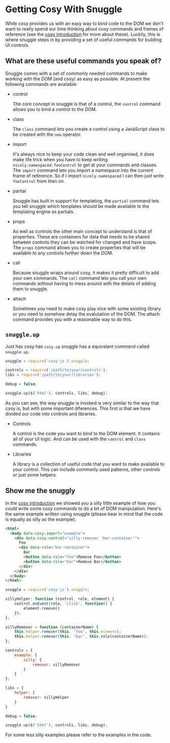 Getting Cosy With Snuggle
=========================

While cosy provides us with an easy way to bind code to the DOM we don't want
to really spend our time thinking about cosy commands and frames of reference
(see the [cosy introduction](../cosy/index.md) for more about these).  Luckily,
this is where snuggle steps in by providing a set of useful commands for
building UI controls.

What are these useful commands you speak of?
--------------------------------------------

Snuggle comes with a set of commonly needed commands to make working with the
DOM (and cosy) as easy as possible.  At present the following commands are
available:

 * control

    The core concept in snuggle is that of a control, the `control` command
    allows you to bind a control to the DOM.

 * class

    The `class` command lets you create a control using a JavaScript class
    to be created with the `new` operator.

 * import

    It's always nice to keep your code clean and well organised, it does make
    life trick when you have to keep writing `nicely.namespaced.fooControl` to get
    at your commands and classes.  The `import` command lets you import a
    namespace into the current frame of reference.  So if I import
    `nicely.namespaced` I can then just write `fooControl` from then on.

 * partial

    Snuggle has built in support for templating, the `partial` command lets you
    tell snuggle which templates should be made available to the templating
    engine as partials.

 * props

    As well as controls the other main concept to understand is that of
    properties.  These are containers for data that needs to be shared between
    controls they can be watched for changed and have scope. The `props`
    command allows you to create properties that will be available to any
    controls further down the DOM.

 * call

    Because snuggle wraps around cosy, it makes it pretty difficult to add your
    own commands.  The `call` command lets you call your own commands without
    having to mess around with the details of adding them to snuggle.

 * attach

    Sometimes you need to make cosy play nice with some existing library or you
    need to somehow delay the evalutation of the DOM.  The attach command
    provides you with a reasonable way to do this.

`snuggle.up`
------------

Just has cosy has `cosy.up` snuggle has a equivalant command called
`snuggle.up`.

```js
snuggle = require('cosy-js').snuggle;

controls = require('/path/to/your/controls');
libs = require('/path/to/your/libraries');

debug = false;

snuggle.up($('html'), controls, libs, debug);
```

As you can see, the way snuggle is invoked is very similar to the way that cosy
is, but with some important diferences.  This first is that we have divided our
code into controls and libraries.

 * Controls

    A control is the code you want to bind to the DOM element. It contains all
    of your UI logic. And can be used with the `control` and `class` commands.

 * Libraries

    A library is a collection of useful code that you want to make available to
    your control.  This can include commonly used patterns, other controls or
    just some helpers.

Show me the snuggly
-------------------

In the [cosy introduction](../cosy/index.md) we showed you a silly little
example of how you could write some cosy commands to do a bit of DOM
manipulation.  Here's the same example written using snuggle (please bear in
mind that the code is equally as silly as the example).

```html
<html>
  <body data-cosy-import="example">
    <div data-cosy-control="silly.remover 'bar-container'">
      Foo
      <div data-role="bar-container">
        Bar
        <button data-role="foo">Remove Foo</button>
        <button data-role="bar">Remove Bar</button>
      </div>
    </div>
  </body>
</html>
```


```js
snuggle = require('cosy-js').snuggle;

sillyHelper: function (control, role, element) {
    control.onEvent(role, 'click', function() {
        element.remove()
    });
};

sillyRemover = function (containerName) {
    this.helper.remover(this, 'foo', this.element);
    this.helper.remover(this, 'bar', this.role(containerName));
};

controls = {
    example: {
        silly: {
            remover: sillyRemover
        }
    }
};

libs = {
    helper: {
        remover: sillyHelper
    }
}

debug = false;

snuggle.up($('html'), controls, libs, debug);
```

For some less silly examples please refer to the examples in the code.
